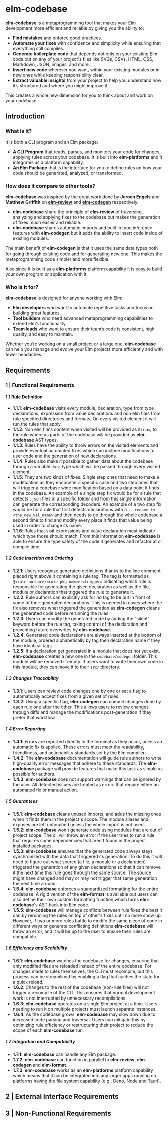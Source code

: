 # **elm-codebase**

**elm-codebase** is a metaprogramming tool that makes your Elm development more efficient and reliable by giving you the ability to:

- **Find mistakes** and enforce good practices.
- **Automate your fixes** with confidence and simplicity while ensuring that everything still compiles.
- **Generate boilerplate code** that depends not only on your existing Elm code but on any of your project's files like SVGs, CSVs, HTML, CSS, Markdown, JSON, images, and more.
- **Insert new code** wherever you want, within your existing modules or in new ones while keeping responsibility clear.
- **Extract valuable insights** from your project to help you understand how it’s structured and where you might improve it.

This creates a whole new dimension for you to think about and work on your codebase.

## **Introduction**

### **What is it?**

It is both a CLI program and an Elm package:

- **A CLI Program** that reads, parses, and monitors your code for changes, applying rules across your codebase. It is built into **elm-platforms** and it integrates as a platform capability.
- **An Elm Package** that is the interface for you to define rules on how your code should be generated, analyzed, or transformed.

### **How does it compare to other tools?**

**elm-codebase** was inspired by the great work done by **Jeroen Engels** and **Matthew Griffith** on [**elm-review**](https://github.com/jfmengels/elm-review) and [**elm-codegen**](https://github.com/mdgriffith/elm-codegen/tree/4.2.2) respectively.

- **elm-codebase** share the principle of **elm-review** of traversing, analyzing and applying fixes to the codebase but makes the generation of fixes much easier and reliable.
- **elm-codebase** shares automatic imports and built in type inference features with **elm-codegen** but it adds the ability to insert code inside of existing modules.

The main benefit of **elm-codegen** is that it uses the same data types both for going through existing code and for generating new one. This makes the metaprogramming code simpler and more flexible.

Also since it is built as a **elm-platforms** platform capability it is easy to build your own program or application with it.

### **Who is it for?**

**elm-codebase** is designed for anyone working with Elm:

- **Elm developers** who want to automate repetitive tasks and focus on building great features.
- **Tool builders** who need advanced metaprogramming capabilities to extend Elm’s functionality.
- **Team leads** who want to ensure their team’s code is consistent, high-quality, and easy to maintain.

Whether you’re working on a small project or a large one, **elm-codebase** can help you manage and evolve your Elm projects more efficiently and with fewer headaches.

## **Requirements**

### 1 | **Functional Requirements**

#### 1.1 **Rule Definition**

- **1.1.1**: **elm-codebase** visits every module, declaration, type from type declarations, expression from value declarations and non elm files from rule specified directories and formats. On every visited element it will run the rules that apply.
- **1.1.2**: Non elm file's content when visited will be provided as `String` to the rule where as parts of the codebase will be provided as **elm-codebase** AST types.
- **1.1.3**: Rules have the ability to throw errors on the visited elements and provide eventual automated fixes which can include modifications to user code and the generation of new declarations.
- **1.1.4**: Rules also make it possible to gather data about the codebase through a variable `data` type which will be passed through every visited element.
- **1.1.5**: They are two kinds of fixes: Single step ones that need to make a modification as they encounter a specific case and two step ones that will trigger a codebase wide modification based on a data point it finds in the codebase. An example of a single step fix would be for a rule that detects `.json` files in a specific folder and from this single information can generate the corresponding decoders. An example of a two step fix would be for a rule that first detects declarations with a `-- rename to <the_new_val_name>` and then needs to go through the whole codebase a second time to find and modify every place it finds that value being used in order to change its name.
- **1.1.6**: Rules that visit expressions and value declaration must indicate which type those should match. From this information **elm-codebase** is able to ensure the type safety of the code it generates and refactor at cli compile time.

##### 1.2 **Code Insertion and Ordering**

- **1.2.1**: Users recognize generated definitions thanks to the line comment placed right above it containing a rule tag. The tag is formatted as `@<rule-author>/<rule-pkg-name>:<trigger>` indicating which rule is responsible for generating the given declaration as well as the file, module or declaration that triggered the rule to generate it.
- **1.2.2**: Rule authors can explicitly ask for no tag to be put in front of some of their generated declarations. This is needed in cases where the fix also removes what triggered the generation as **elm-codegen** cleans the generated code before rerunning the rules.
- **1.2.3**: Users can modify the generated code by adding the "silent" keyword before the rule tag, taking control of the declaration and preventing future overwrites by **elm-codebase**.
- **1.2.4**: Generated code declarations are always inserted at the bottom of the module, ordered alphabetically by tag then declaration name if they have identical tags.
- **1.2.5**: If a declaration get generated in a module that does not yet exist, **elm-codebase** creates a new one in the `codebase/codegen` folder. This module will be removed if empty. If users want to write their own code in this module, they can move it to their `src/` directory.

##### 1.3 **Changes Traceability**

- **1.3.1**: Users can review code changes one by one or set a flag to automatically accept fixes from a given set of rules.
- **1.3.2**: Using a specific flag, **elm-codegen** can commit changes done by each rule one after the other. This allows users to review changes through diffs and manage the modifications post-generation if they prefer that workflow.

##### 1.4 **Error Reporting**

- **1.4.1**: Errors are reported directly in the terminal as they occur, unless an automatic fix is applied. These errors must meet the readability, friendliness, and actionability standards set by the Elm compiler.
- **1.4.2**: The **elm-codebase** documentation will guide rule authors to write high-quality error messages that adhere to these standards. The **elm-codebase** package will provide features that make this task as simple as possible for authors.
- **1.4.3**: **elm-codebase** does not support warnings that can be ignored by the user. All detected issues are treated as errors that require either an automated fix or manual action.

##### 1.5 **Guarantees**

- **1.5.1**: **elm-codebase** cleans unused imports, and adds the missing ones when it finds them in the project's scope. The module aliases and exposes are left untouched unless the whole import is not used.
- **1.5.2**: **elm-codebase** won't generate code using modules that are out of project scope. The cli will throw an error if the user tries to run a rule that requires some dependencies that aren't found in the project installed packages.
- **1.5.3**: **elm-codebase** ensures that the generated code always stays synchronized with the data that triggered its generation. To do this it will need to figure out what source (a file, a module or a declaration) triggered the generation of any given declarations so that it can remove it the next time this rule goes through the same source. The source might have changed and may or may not trigger that same generation the next time around.
- **1.5.4**: **elm-codebase** enforces a standardized formatting for the entire codebase. A rigid version of the **elm-format** is available but users can also define their own custom formatting function which turns **elm-codebase**'s AST back into Elm code.
- **1.5.5**: **elm-codebase** will manage conflicts between rule fixes the best it can by rerunning the rules on top of other's fixes until no more show up. However, if two or more rules battle to modify the same piece of code in different ways or generate conflicting definitions **elm-codebase** will throw an error, and it will be up to the user to ensure their rules are compatible.

##### 1.6 **Efficiency and Scalability**

- **1.6.1**: **elm-codebase** watches the codebase for changes, ensuring that only modified files are reloaded instead of the entire codebase. For changes made to rules themselves, the CLI must recompile, but this process can be streamlined by enabling a flag that caches the state for a quick reload.
- **1.6.2**: Changes to the rest of the codebase (non-rule files) will not trigger a recompile of the CLI. This ensures that normal development work is not interrupted by unnecessary recompilations.
- **1.6.3**: **elm-codebase** operates on a single Elm project at a time. Users needing to run it on multiple projects must launch separate instances.
- **1.6.4**: As the codebase grows, **elm-codebase** may slow down due to increased code parsing and traversal. Users can mitigate this by optimizing rule efficiency or restructuring their project to reduce the scope of each **elm-codebase** run.

##### 1.7 **Integration and Compatibility**

- **1.7.1**: **elm-codebase** can handle any Elm package.
- **1.7.2**: **elm-codebase** can function in parallel to **elm-review**, **elm-codegen** and **elm-format**.
- **1.7.3**: **elm-codebase** works as an **elm-platforms** platform capability which means that it can be integrated into any larger apps running on platforms having the file system capability (e.g., Deno, Node and Tauri).

## 2 | **External Interface Requirements**

## 3 | **Non-Functional Requirements**
